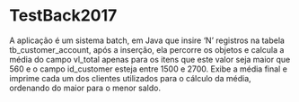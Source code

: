 # TestBack2017

A aplicação é um sistema batch, em Java que insire ‘N’ registros na tabela tb_customer_account, após a inserção, ela percorre os objetos e calcula a média do campo vl_total apenas para os itens que este valor seja maior que 560 e o campo id_customer esteja entre 1500 e 2700. Exibe a média final e imprime cada um dos clientes utilizados para o cálculo da média, ordenando do maior para o menor saldo.
